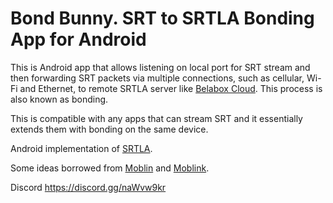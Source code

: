 # Bond Bunny. SRT to SRTLA Bonding App for Android

This is Android app that allows listening on local port for SRT stream and then forwarding SRT packets via multiple connections, such as cellular, Wi-Fi and Ethernet, to remote SRTLA server like [Belabox Cloud](https://belabox.net/). This process is also known as bonding.

This is compatible with any apps that can stream SRT and it essentially extends them with bonding on the same device.

Android implementation of [SRTLA](https://github.com/BELABOX/srtla).

Some ideas borrowed from [Moblin](https://github.com/eerimoq/moblin) and [Moblink](https://github.com/eerimoq/moblink).

Discord https://discord.gg/naWvw9kr
